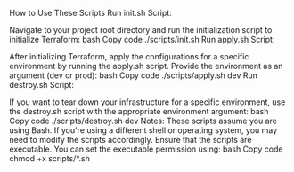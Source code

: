 How to Use These Scripts
Run init.sh Script:

Navigate to your project root directory and run the initialization script to initialize Terraform:
bash
Copy code
./scripts/init.sh
Run apply.sh Script:

After initializing Terraform, apply the configurations for a specific environment by running the apply.sh script. Provide the environment as an argument (dev or prod):
bash
Copy code
./scripts/apply.sh dev
Run destroy.sh Script:

If you want to tear down your infrastructure for a specific environment, use the destroy.sh script with the appropriate environment argument:
bash
Copy code
./scripts/destroy.sh dev
Notes:
These scripts assume you are using Bash. If you're using a different shell or operating system, you may need to modify the scripts accordingly.
Ensure that the scripts are executable. You can set the executable permission using:
bash
Copy code
chmod +x scripts/*.sh